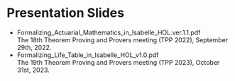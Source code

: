 # Presentation Slides
- Formalizing_Actuarial_Mathematics_in_Isabelle_HOL.ver.1.1.pdf  
  The 18th Theorem Proving and Provers meeting (TPP 2022), September 29th, 2022.
- Formalizing_Life_Table_in_Isabelle_HOL_v1.0.pdf  
  The 19th Theorem Proving and Provers meeting (TPP 2023), October 31st, 2023.
